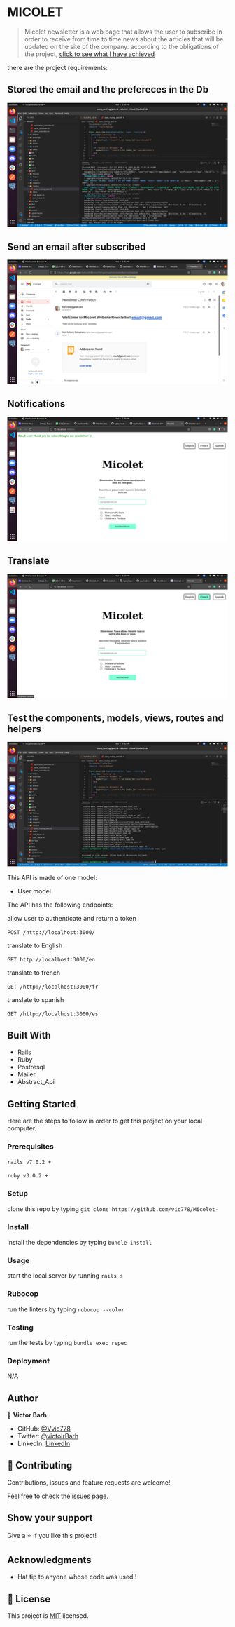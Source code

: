 # MICOLET

> Micolet newsletter is a web page that allows the user to subscribe in order to receive from time to time news about the articles that will be updated on the site of the company. according to the obligations of the project, [click to see what I have achieved](https://github.com/vic778/Micolet-/pull/5)


 there are the project requirements:

 ## Stored the email and the prefereces in the Db
 ![](https://github.com/vic778/Micolet-/blob/develop/screens/save-data.png)

 ## Send an email after subscribed
 ![](https://github.com/vic778/Micolet-/blob/develop/screens/enail.png)

 ## Notifications
 ![](https://github.com/vic778/Micolet-/blob/develop/screens/notifiction.png)

  ## Translate
 ![](https://github.com/vic778/Micolet-/blob/develop/screens/translate.png)

 ## Test the components, models, views, routes and helpers
 ![](https://github.com/vic778/Micolet-/blob/develop/screens/test.png)
 

This API is made of one model:
- User model

The API has the following endpoints:


allow user to authenticate and return a token

`POST /http://localhost:3000/`

translate to English

`GET http://localhost:3000/en`

translate to french

`GET /http://localhost:3000/fr`

translate to spanish

`GET /http://localhost:3000/es`

## Built With

- Rails
- Ruby 
- Postresql
- Mailer
- Abstract_Api

## Getting Started

Here are the steps to follow in order to get this project on your local computer.

### Prerequisites

`rails v7.0.2 +`

`ruby v3.0.2 +`

### Setup

clone this repo by typing `git clone https://github.com/vic778/Micolet-`

### Install

install the dependencies by typing `bundle install`

### Usage

start the local server by running `rails s`

### Rubocop

run the linters by typing `rubocop --color`


### Testing

run the tests by typing `bundle exec rspec`

### Deployment

N/A

## Author

👤 **Victor Barh**

- GitHub: [@Vvic778](https://github.com/vic778)
- Twitter: [@victoirBarh](https://twitter.com/)
- LinkedIn: [LinkedIn](https://linkedin.com/in/victoir-barh)


## 🤝 Contributing

Contributions, issues and feature requests are welcome!

Feel free to check the [issues page](https://github.com/vic778/Micolet-/issues/6).

## Show your support

Give a ⭐️ if you like this project!

## Acknowledgments

- Hat tip to anyone whose code was used !

## 📝 License

This project is [MIT](lic.url) licensed.
